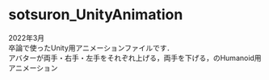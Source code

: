 # sotsuron_UnityAnimation
2022年3月<br>
卒論で使ったUnity用アニメーションファイルです．<br>
アバターが両手・右手・左手をそれぞれ上げる，両手を下げる，のHumanoid用アニメーション
